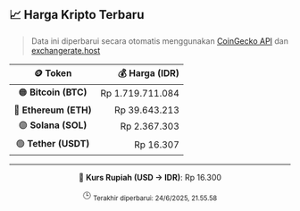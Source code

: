 

<!-- HARGA_KRIPTO -->
## 📈 Harga Kripto Terbaru

> Data ini diperbarui secara otomatis menggunakan [CoinGecko API](https://www.coingecko.com/) dan [exchangerate.host](https://exchangerate.host/)

<div align="center">

| 🪙 Token | 💰 Harga (IDR) |
|:------:|---------------:|
| 🟠 **Bitcoin (BTC)**   | Rp 1.719.711.084 |
| 🔵 **Ethereum (ETH)**  | Rp 39.643.213 |
| 🟣 **Solana (SOL)**    | Rp 2.367.303 |
| 🟢 **Tether (USDT)**   | Rp 16.307 |

---

💱 **Kurs Rupiah (USD → IDR)**: Rp 16.300

🕒 <sub>Terakhir diperbarui: 24/6/2025, 21.55.58</sub>

</div>
<!-- /HARGA_KRIPTO -->